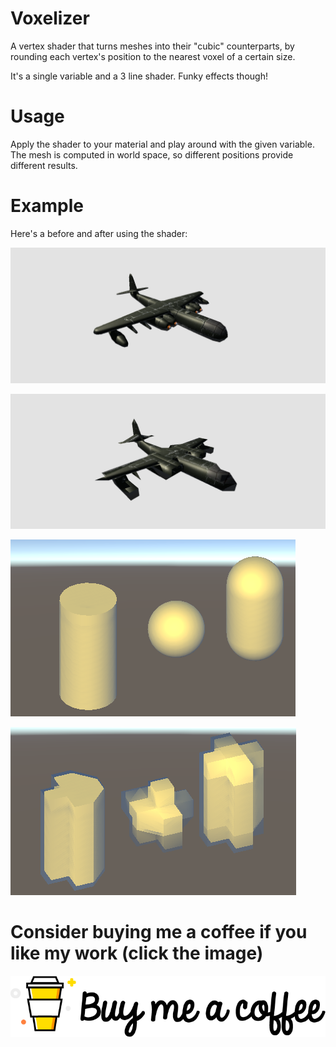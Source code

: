 # Voxelizer

A vertex shader that turns meshes into their "cubic" counterparts, by rounding each vertex's position to the nearest voxel of a certain size. 

It's a single variable and a 3 line shader. Funky effects though!

# Usage

Apply the shader to your material and play around with the given variable. The mesh is computed in world space, so different positions provide different results.

# Example

Here's a before and after using the shader:

![Before Voxelizer](Renders/Before.PNG "Before Voxelizer")

![After Voxelizer](Renders/After.PNG "After Voxelizer")

![Before Voxelizer](Renders/VoxelizerBefore.png "Before Voxelizer")

![After Voxelizer](Renders/VoxelizerAfter.png "After Voxelizer")
 
 
 # Consider buying me a coffee if you like my work (click the image)
[![Foo](Renders/coffee.png)](https://www.buymeacoffee.com/ZcRuWpUBf)
